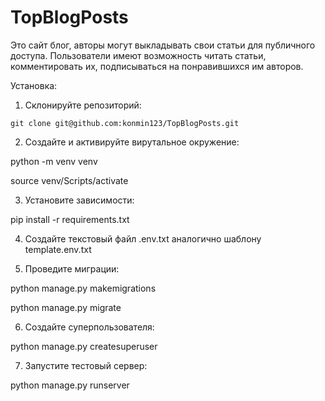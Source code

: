# TopBlogPosts

Это сайт блог, авторы могут выкладывать свои статьи для публичного доступа. Пользователи имеют возможность читать статьи, комментировать их, подписываться на понравившихся им авторов. 

Установка: 

1. Склонируйте репозиторий:

`git clone git@github.com:konmin123/TopBlogPosts.git`

2. Создайте и активируйте вирутальное окружение:

python -m venv venv

source venv/Scripts/activate

3. Установите зависимости:

pip install -r requirements.txt  

4. Создайте текстовый файл .env.txt аналогично шаблону template.env.txt

5. Проведите миграции:

python manage.py makemigrations

python manage.py migrate

6. Создайте суперпользователя:

python manage.py createsuperuser

7. Запустите тестовый сервер:

python manage.py runserver

